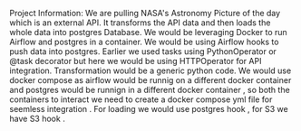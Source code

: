 Project Information: We are pulling NASA's Astronomy Picture of the day which is an external API.
It transforms the API data and then loads the whole data into postgres Database.
We would be leveraging Docker to run Airflow and postgres in a container.
We would be using Airflow hooks to push data into postgres.
Earlier we used tasks using PythonOperator or @task decorator but here we would be using HTTPOperator for API integration.
Transformation would be a generic python code.
We would use docker compose as airflow would be runnig on a different docker container and postgres would be runnign in a different docker container , so both the containers to interact we need to create a docker compose yml file for seemless integration .
For loading we would use postgres hook , for S3 we have S3 hook .
